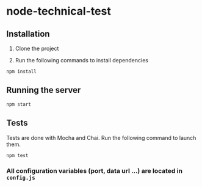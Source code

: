 # node-technical-test

## Installation

1. Clone the project

2. Run the following commands to install dependencies
```
npm install
```

## Running the server
```
npm start
```

## Tests
Tests are done with Mocha and Chai. Run the following command to launch them.
```
npm test
```

### All configuration variables (port, data url ...) are located in `config.js`